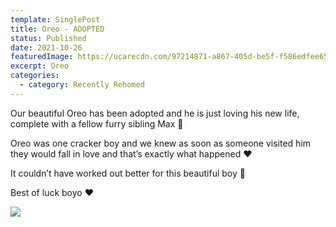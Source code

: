 ```yaml
---
template: SinglePost
title: Oreo - ADOPTED
status: Published
date: 2021-10-26
featuredImage: https://ucarecdn.com/97214871-a867-405d-be5f-f586edfee65f/-/crop/441x231/0,152/-/preview/
excerpt: Oreo
categories:
  - category: Recently Rehomed
---
```

Our beautiful Oreo has been adopted and he is just loving his new life, complete with a fellow furry sibling Max 🐾

Oreo was one cracker boy and we knew as soon as someone visited him they would fall in love and that’s exactly what happened ❤️

It couldn’t have worked out better for this beautiful boy 🐶

Best of luck boyo ❤️

![](https://ucarecdn.com/d93be9db-f8e9-4456-b3db-e3265c877c80/)